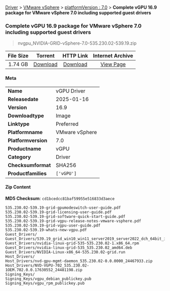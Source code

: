 
[Driver](/README.md)  >  [VMware vSphere](/index/Driver/VMware_vSphere.md)  >  [platformVersion : 7.0](/index/Driver/VMware_vSphere/7.0.md)  >  **Complete vGPU 16.9 package for VMware vSphere 7.0 including supported guest drivers**


###    Complete vGPU 16.9 package for VMware vSphere 7.0 including supported guest drivers

> nvgpu_NVIDIA-GRID-vSphere-7.0-535.230.02-539.19.zip   


| **File Size** | **Torrent**  | **HTTP Link** | **Internet Archive** |
|:-------------:|:------------:|:-------------:|:--------------------:|
| 1.74 GB |  [Download](https://archive.org/download/nvgpu_NVIDIA-GRID-vSphere-7.0-535.230.02-539.19.zip/nvgpu_NVIDIA-GRID-vSphere-7.0-535.230.02-539.19.zip_archive.torrent)       | [Download](https://archive.org/compress/nvgpu_NVIDIA-GRID-vSphere-7.0-535.230.02-539.19.zip) | [View Page](https://archive.org/details/nvgpu_NVIDIA-GRID-vSphere-7.0-535.230.02-539.19.zip)       |

#### Meta

<table>
<tr><td><strong>Name</strong></td><td>vGPU Driver</td></tr>
<tr><td><strong>Releasedate</strong></td><td>2025-01-16</td></tr>
<tr><td><strong>Version</strong></td><td>16.9</td></tr>
<tr><td><strong>Downloadtype</strong></td><td>Image</td></tr>
<tr><td><strong>Linktype</strong></td><td>Preferred</td></tr>
<tr><td><strong>Platformname</strong></td><td>VMware vSphere</td></tr>
<tr><td><strong>Platformversion</strong></td><td>7.0</td></tr>
<tr><td><strong>Productname</strong></td><td>vGPU</td></tr>
<tr><td><strong>Category</strong></td><td>Driver</td></tr>
<tr><td><strong>Checksumformat</strong></td><td>SHA256</td></tr>
<tr><td><strong>Productfamilies</strong></td><td><code>['vGPU']</code></td></tr>
</table>

#### Zip Content

**MD5 Checksum**: `cd1bcedcc81baf59955e516833d3aece`

```text
535.230.02-539.19-grid-gpumodeswitch-user-guide.pdf
535.230.02-539.19-grid-licensing-user-guide.pdf
535.230.02-539.19-grid-software-quick-start-guide.pdf
535.230.02-539.19-grid-vgpu-release-notes-vmware-vsphere.pdf
535.230.02-539.19-grid-vgpu-user-guide.pdf
535.230.02-539.19-whats-new-vgpu.pdf
Guest_Drivers/
Guest_Drivers/539.19_grid_win10_win11_server2019_server2022_dch_64bit_international.exe
Guest_Drivers/nvidia-linux-grid-535-535.230.02-1.x86_64.rpm
Guest_Drivers/nvidia-linux-grid-535_535.230.02_amd64.deb
Guest_Drivers/NVIDIA-Linux-x86_64-535.230.02-grid.run
Host_Drivers/
Host_Drivers/nvd-gpu-mgmt-daemon_535.230.02-0.0.0000_24467933.zip
Host_Drivers/NVD-VGPU-702_535.230.02-1OEM.702.0.0.17630552_24481198.zip
Signing_Keys/
Signing_Keys/vgpu_debian_publickey.pub
Signing_Keys/vgpu_rpm_publickey.pub
```